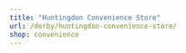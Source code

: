 ```yaml
---
title: "Huntingdon Convenience Store"
url: /derby/huntingdon-convenience-store/
shop: convenience
---
```

